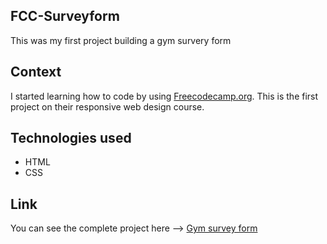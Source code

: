 ## FCC-Surveyform
This was my first project building a gym survery form

## Context

I started learning how to code by using [Freecodecamp.org](https://www.freecodecamp.org/). This is the first project on their responsive web design course.

## Technologies used
- HTML
- CSS

## Link

You can see the complete project here --> [Gym survey form](https://codepen.io/Adeel0o0/full/QWGKjJw)
